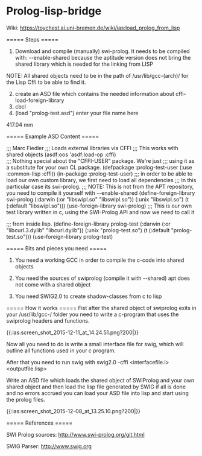 # Prolog-lisp-bridge

Wiki: https://toychest.ai.uni-bremen.de/wiki/ias:load_prolog_from_lisp

===== Steps =====

1. Download and compile (manually) swi-prolog. It needs to be compiled with: --enable-shared because the aptitude version does not bring the shared library which is needed for the linking from LISP

  NOTE: All shared objects need to be in the path of /usr/lib/gcc-(arch)/ for the Lisp Cffi to be able to find it.

2. create an ASD file which contains the needed information about cffi-load-foreign-library
3. cbcl
4. (load "prolog-test.asd")  enter your file name here

417.04 mm

===== Example ASD Content =====

  ;;; Marc Fiedler
  ;;; Loads external libraries via CFFI
  ;;; This works with shared objects
  (asdf:oos 'asdf:load-op :cffi)   
  ;;; Nothing special about the "CFFI-USER" package.  We're just
  ;;; using it as a substitute for your own CL package.
  (defpackage :prolog-test-user
    (:use :common-lisp :cffi))
  (in-package :prolog-test-user)
  ;;; in order to be able to load our own custom library, we first need to load all dependencies
  ;;; In this particular case its swi-prolog.
  ;;; NOTE: This is not from the APT repository, you need to compile it yourself with --enable-shared
  (define-foreign-library swi-prolog
    (:darwin (:or "libswipl.so" "libswipl.so"))
    (:unix "libswipl.so")
    (t (:default "libswipl.so")))
  (use-foreign-library swi-prolog)
  ;;; This is our own test library written in c, using the SWI-Prolog API and now we need to call it
  
  ;;; from inside lisp.
  (define-foreign-library prolog-test
    (:darwin (:or "libcurl.3.dylib" "libcurl.dylib"))
    (:unix "prolog-test.so")
    (t (:default "prolog-test.so")))
  (use-foreign-library prolog-test)
  
  
===== Bits and pieces you need =====
 1. You need a working GCC in order to compile the c-code into shared objects

 2. You need the sources of swiprolog (compile it with --shared) apt does not come with a shared object

 3. You need SWIG2.0 to create shadow-classes from c to lisp

===== How it works =====
Fist after the shared object of swiprolog exits in your /usr/lib/gcc-<arch>/ folder you need to write a c-program that uses the swiprolog headers and functions.

{{:ias:screen_shot_2015-12-11_at_14.24.51.png?200|}}

Now all you need to do is write a small interface file for swig, which will outline all functions used in your c program.

After that you need to run swig with
   swig2.0 -cffi <interfacefile.i> <outputfile.lisp>

Write an ASD file which loads the shared object of SWIProlog and your own shared object and then load the lisp file generated by SWIG
if all is done and no errors accrued you can load your ASD file into lisp and start using the prolog files.

{{:ias:screen_shot_2015-12-08_at_13.25.10.png?200|}}

===== References =====

SWI Prolog sources: http://www.swi-prolog.org/git.html

SWIG Parser: http://www.swig.org
